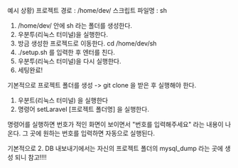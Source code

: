 <!-- 첫세팅 -->

예시 상황) 
    프로젝트 경로 : /home/dev/
    스크립트 파일명 : sh

1. /home/dev/ 안에 sh 라는 폴더를 생성한다.
2. 우분투(리눅스 터미널)을 실행한다.
3. 방금 생성한 프로젝드로 이동한다. cd /home/dev/sh
4. ./setup.sh 를 입력한 후 엔터를 친다.
5. 우분투(리눅스 터미널)을 다시 실행한다.
6. 세팅완료!

<!-- 명령어 실행 방법  -->
기본적으로 프로젝트 폴더를 생성 -> git clone 을 받은 후 실행해야 한다.

1. 우분트(리눅스 터미널) 을 실행한다
2. 명령어 setLaravel [프로젝트 폴더명] 을 실행한다.

명령어를 실행하면 번호가 적인 화면이 보이면서 "번호를 입력해주세요" 라는 내용이 나온다.
그 곳에 원하는 번호를 입력하면 자동으로 실행된다.


기본적으로 2. DB 내보내기에서는 자신의 프로젝트 폴더의 mysql_dump 라는 곳에 생성 되니 참고!!!!
